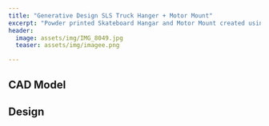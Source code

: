 ```yaml
---
title: "Generative Design SLS Truck Hanger + Motor Mount"
excerpt: "Powder printed Skateboard Hangar and Motor Mount created using generative design CAD. "
header:
  image: assets/img/IMG_8049.jpg
  teaser: assets/img/imagee.png

---
```


## CAD Model


## Design


